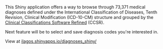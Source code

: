 This Shiny application offers a way to browse through 73,371 medical diagnoses defined under the International Classification of Diseases, Tenth Revision, Clinical Modification (ICD-10-CM) structure and grouped by the [Clinical Classifications Software Refined](https://www.hcup-us.ahrq.gov/toolssoftware/ccsr/ccs_refined.jsp) (CCSR). 

Next feature will be to select and save diagnosis codes you're interested in.

View at [ilagos.shinyapps.io/diagnoses_shiny/](https://ilagos.shinyapps.io/diagnoses_shiny/)
